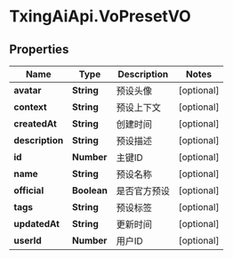 # TxingAiApi.VoPresetVO

## Properties

Name | Type | Description | Notes
------------ | ------------- | ------------- | -------------
**avatar** | **String** | 预设头像 | [optional] 
**context** | **String** | 预设上下文 | [optional] 
**createdAt** | **String** | 创建时间 | [optional] 
**description** | **String** | 预设描述 | [optional] 
**id** | **Number** | 主键ID | [optional] 
**name** | **String** | 预设名称 | [optional] 
**official** | **Boolean** | 是否官方预设 | [optional] 
**tags** | **String** | 预设标签 | [optional] 
**updatedAt** | **String** | 更新时间 | [optional] 
**userId** | **Number** | 用户ID | [optional] 


